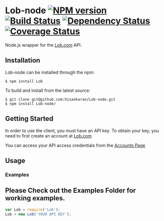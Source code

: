 # Lob-node [![NPM version][npm-image]][npm-url] [![Build Status][travis-image]][travis-url] [![Dependency Status][depstat-image]][depstat-url] [![Coverage Status](https://coveralls.io/repos/lob/lob-node/badge.png)](https://coveralls.io/r/lob/lob-node)


Node.js wrapper for the [Lob.com](http://Lob.com) API.

## Installation

Lob-node can be installed through the npm:

```
$ npm install Lob
```
To build and install from the latest source:

```
$ git clone git@github.com:hisankaran/Lob-node.git
$ npm install Lob-node/
```

## Getting Started

In order to use the client, you must have an API key. To obtain your key, you need to first create an account at [Lob.com](https://www.lob.com/)

You can access your API access credentials from the [Accounts Page](https://www.Lob.com/account)

## Usage

### Examples
Please Check out the Examples Folder for working examples.
---

```javascript
var Lob = require('Lob');
Lob = new Lob('YOUR API KEY');
```


[npm-url]: https://npmjs.org/package/Lob
[npm-image]: https://badge.fury.io/js/Lob.svg
[travis-url]: https://travis-ci.org/Lob/Lob-node
[travis-image]: https://travis-ci.org/Lob/Lob-node.svg?branch=master
[depstat-url]: https://david-dm.org/Lob/Lob-node
[depstat-image]: https://david-dm.org/Lob/Lob-node.svg
